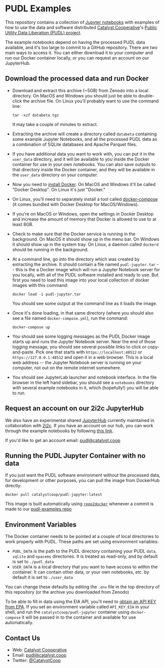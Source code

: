 # PUDL Examples

This repository contains a collection of
[Jupyter notebooks](https://jupyter.org) with examples of how to use the data
and software distributed [Catalyst Cooperative](https://catalyst.coop)'s
[Public Utility Data Liberation (PUDL) project](https://github.com/catalyst-cooperative/pudl).

The example notebooks depend on having the processed PUDL data available, and
it's too large to commit to a GitHub repository. There are two main ways to
access it. You can either download it to your computer and run our Docker
container locally, or you can request an account on our JupyterHub.

## Download the processed data and run Docker
* Download and extract this archive (~5GB) from Zenodo into a local directory.
  On MacOS and Windows you should just be able to double-click the archive
  file. On Linux you'll probably want to use the command line:
  ```
  tar -xzf databeta.tgz
  ```
  It may take a couple of minutes to extract.

* Extracting the archive will create a directory called `databeta`
  containing some example Jupyter Notebooks, and all the processed PUDL data as
  a combination of SQLite databases and Apache Parquet files.

* If you have additional data you want to work with, you can put it in the
  `user_data` directory, and it will be available to you inside the Docker
  container for use in your own notebooks. You can also save outputs to that
  directory inside the Docker container, and they will be available in the
  `user_data` directory on your computer.

* Now you need to [install Docker](https://docs.docker.com/get-docker/).
  On MacOS and Windows it'll be called "Docker Desktop". On Linux it's just
  "Docker."

* On Linux, you'll need to separately install a tool called
  [docker-compose](https://docs.docker.com/compose/install/) (it comes
  bundled with Docker Desktop for MacOS/Windows).

* If you're on MacOS or Windows, open the settings in Docker Desktop and
  increase the amount of memory that Docker is allowed to use to at least 8GB.

* Check to make sure that the Docker service is running in the background. On
  MacOS it should show up in the menu bar. On Windows it should show up in the
  system tray. On Linux, a daemon called `dockerd` should be running in the
  background.

* At a command line, go into the directory which was created by extracting the
  archive. It should contain a file named `pudl-jupyter.tar` -- this is the
  a Docker image which will run a Jupyter Notebook server for you locally, with
  all of the PUDL software installed and ready to use. But first you need to
  load this image into your local collection of docker images with this
  command:
  ```
  docker load -i pudl-jupyter.tar
  ```
  You should see some output at the command line as it loads the image.

* Once it's done loading, in that same directory (where you should also see a
  file named `docker-compose.yml`), run the command:
  ```
  docker-compose up
  ```

* You should see some logging messages as the PUDL Docker image starts up and
  runs the Jupyter Notebook server. Near the end of those logging message, you
  should see several possible links to click or copy-and-paste.
  Pick one that starts with `https://localhost:48512` or
  `https://127.0.0.1:48512` and open it in a web browser. This is a local web
  address -- the Jupyter Notebook server is running on your computer, not out
  on the remote internet somewhere.

* You should see JupyterLab launcher and notebook interface. In the file
  browser in the left hand sidebar, you should see a `notebooks` directory with
  several example notebooks in it, which (hopefully!) you will be able to run.

## Request an account on our 2i2c JupyterHub
We also have an experimental shared [JupyterHub](https://jupyter.org/hub)
currently maintained in collaboration with [2i2c](https://2i2c.org). If you
have an account on our hub, you can work through the example notebooks by
following [this link](https://catalyst-cooperative.pilot.2i2c.cloud/hub/user-redirect/git-pull?repo=https%3A%2F%2Fgithub.com%2Fcatalyst-cooperative%2Fpudl-examples&urlpath=lab%2Ftree%2Fpudl-examples%2Fnotebooks%2F01-pudl-database.ipynb&branch=main).

If you'd like to get an account email:
[pudl@catalyst.coop](mailto:pudl@catalyst.coop)

## Running the PUDL Jupyter Container with no data
If you just want the PUDL software environment without the processed data, for
development or other purposes, you can pull the image from DockerHub directly:
```
docker pull catalystcoop/pudl-jupyter:latest
```
This image is built automatically using
[`repo2docker`](https://github.com/jupyterhub/repo2docker) whenever a commit
is made to our
[pudl-examples repo](https://github.com/catalyst-cooperative/pudl-examples)

## Environment Variables
The Docker container needs to be pointed at a couple of local directories to
work properly with PUDL. These paths are set using environment variables:
* `PUDL_DATA` is the path to the PUDL directory containing your PUDL
`data`, `sqlite` and `epacems` directories. It is treated as read-only, and by
default is set to `./pudl_data`
* `USER_DATA` is a local directory that you want to have access to
within the container. It can contain other data, or your own notebooks, etc. by
default it is set to `./user_data`

You can change these defaults by editing the `.env` file in the top directory of
this repository (or the archive you downloaded from Zenodo)

To be able to fill in data using the EIA API, you'll need to [obtain an API KEY
from EPA](https://www.eia.gov/opendata/register.php). If you set an environment
variable called `API_KEY_EIA` in your shell, and run the
`catalystcoop/pudl-jupyter` container using `docker-compose` it will be passed
in to the container and available for use automatically.

## Contact Us
* Web: [Catalyst Cooperative](https://catalyst.coop)
* Email: [pudl@catalyst.coop](mailto:pudl@catalyst.coop)
* Twitter: [@CatalystCoop](https://twitter.com/CatalystCoop)
